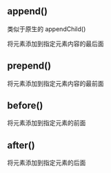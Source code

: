 ## append()

类似于原生的 appendChild()

将元素添加到指定元素内容的最后面

## prepend()

将元素添加到指定元素内容的最前面

## before()

将元素添加到指定元素的前面

## after()

将元素添加到指定元素的后面
